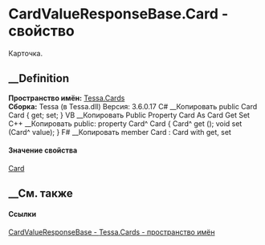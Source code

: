 # CardValueResponseBase.Card - свойство
Карточка.
## __Definition
 **Пространство имён:** [Tessa.Cards](N_Tessa_Cards.htm)  
 **Сборка:** Tessa (в Tessa.dll) Версия: 3.6.0.17
C# __Копировать
     public Card Card { get; set; }
VB __Копировать
     Public Property Card As Card
    	Get
    	Set
C++ __Копировать
     public:
    property Card^ Card {
    	Card^ get ();
    	void set (Card^ value);
    }
F# __Копировать
     member Card : Card with get, set
#### Значение свойства
[Card](T_Tessa_Cards_Card.htm)
##  __См. также
#### Ссылки
[CardValueResponseBase - ](T_Tessa_Cards_CardValueResponseBase.htm)
[Tessa.Cards - пространство имён](N_Tessa_Cards.htm)
